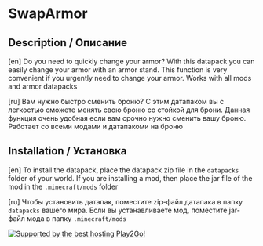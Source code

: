 # SwapArmor
## Description / Описание
[en] Do you need to quickly change your armor? With this datapack you can easily change your armor with an armor stand. This function is very convenient if you urgently need to change your armor. Works with all mods and armor datapacks

[ru] Вам нужно быстро сменить броню? С этим датапаком вы с легкостью сможете менять свою броню со стойкой для брони. Данная функция очень удобная если вам срочно нужно сменить вашу броню. Работает со всеми модами и датапакоми на броню

## Installation / Установка

[en] To install the datapack, place the datapack zip file in the `datapacks` folder of your world. If you are installing a mod, then place the jar file of the mod in the `.minecraft/mods` folder

[ru] Чтобы установить датапак, поместите zip-файл датапака в папку `datapacks` вашего мира.
Если вы устанавливаете мод, поместите jar-файл мода в папку `.minecraft/mods`

<div id="sponsored">  <a href="https://play2go.cloud/?ref_id=axxR5TvWdII">
    <img src="https://i.ibb.co/mGyKd6n/Play2go.png" alt="Supported by the best hosting Play2Go!"/>
